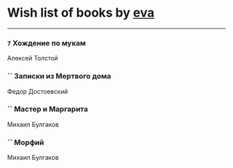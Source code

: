 # Wish list of books by [eva](https://plus.google.com/u/0/111656270551033014778/)
---

### `7` Хождение по мукам
Алексей Толстой

### `` Записки из Мертвого дома
Федор Достоевский

### `` Мастер и Маргарита
Михаил Булгаков

### `` Морфий
Михаил Булгаков

